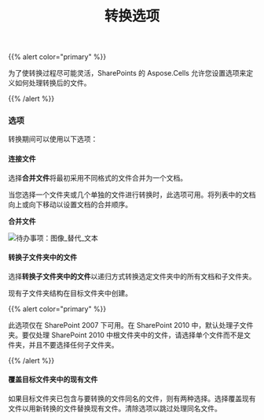 ﻿---
title: 转换选项
type: docs
weight: 30
url: /zh/sharepoint/conversion-options/
---
{{% alert color="primary" %}} 

为了使转换过程尽可能灵活，SharePoints 的 Aspose.Cells 允许您设置选项来定义如何处理转换后的文件。

{{% /alert %}} 
### **选项**
转换期间可以使用以下选项：
#### **连接文件**
选择**合并文件**将最初采用不同格式的文件合并为一个文档。

当您选择一个文件夹或几个单独的文件进行转换时，此选项可用。将列表中的文档向上或向下移动以设置文档的合并顺序。

**合并文件** 

![待办事项：图像_替代_文本](conversion-options_1.png)



#### **转换子文件夹中的文件**
选择**转换子文件夹中的文件**以递归方式转换选定文件夹中的所有文档和子文件夹。

现有子文件夹结构在目标文件夹中创建。

{{% alert color="primary" %}} 

此选项仅在 SharePoint 2007 下可用。在 SharePoint 2010 中，默认处理子文件夹。要仅处理 SharePoint 2010 中根文件夹中的文件，请选择单个文件而不是文件夹，并且不要选择任何子文件夹。

{{% /alert %}} 
#### **覆盖目标文件夹中的现有文件**
如果目标文件夹已包含与要转换的文件同名的文件，则有两种选择。选择覆盖现有文件以用新转换的文件替换现有文件。清除选项以跳过处理同名文件。
